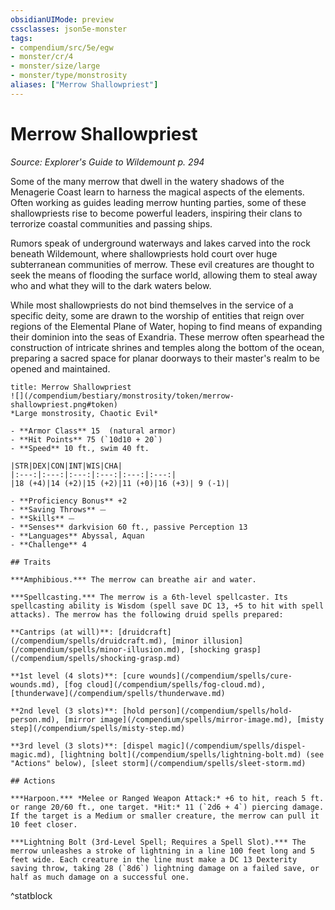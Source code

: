 ```yaml
---
obsidianUIMode: preview
cssclasses: json5e-monster
tags:
- compendium/src/5e/egw
- monster/cr/4
- monster/size/large
- monster/type/monstrosity
aliases: ["Merrow Shallowpriest"]
---
```

# Merrow Shallowpriest
*Source: Explorer's Guide to Wildemount p. 294*  

Some of the many merrow that dwell in the watery shadows of the Menagerie Coast learn to harness the magical aspects of the elements. Often working as guides leading merrow hunting parties, some of these shallowpriests rise to become powerful leaders, inspiring their clans to terrorize coastal communities and passing ships.

Rumors speak of underground waterways and lakes carved into the rock beneath Wildemount, where shallowpriests hold court over huge subterranean communities of merrow. These evil creatures are thought to seek the means of flooding the surface world, allowing them to steal away who and what they will to the dark waters below.

While most shallowpriests do not bind themselves in the service of a specific deity, some are drawn to the worship of entities that reign over regions of the Elemental Plane of Water, hoping to find means of expanding their dominion into the seas of Exandria. These merrow often spearhead the construction of intricate shrines and temples along the bottom of the ocean, preparing a sacred space for planar doorways to their master's realm to be opened and maintained.

```ad-statblock
title: Merrow Shallowpriest
![](/compendium/bestiary/monstrosity/token/merrow-shallowpriest.png#token)
*Large monstrosity, Chaotic Evil*

- **Armor Class** 15  (natural armor)
- **Hit Points** 75 (`10d10 + 20`)
- **Speed** 10 ft., swim 40 ft.

|STR|DEX|CON|INT|WIS|CHA|
|:---:|:---:|:---:|:---:|:---:|:---:|
|18 (+4)|14 (+2)|15 (+2)|11 (+0)|16 (+3)| 9 (-1)|

- **Proficiency Bonus** +2
- **Saving Throws** ⏤
- **Skills** ⏤
- **Senses** darkvision 60 ft., passive Perception 13
- **Languages** Abyssal, Aquan
- **Challenge** 4

## Traits

***Amphibious.*** The merrow can breathe air and water.

***Spellcasting.*** The merrow is a 6th-level spellcaster. Its spellcasting ability is Wisdom (spell save DC 13, +5 to hit with spell attacks). The merrow has the following druid spells prepared:

**Cantrips (at will)**: [druidcraft](/compendium/spells/druidcraft.md), [minor illusion](/compendium/spells/minor-illusion.md), [shocking grasp](/compendium/spells/shocking-grasp.md)

**1st level (4 slots)**: [cure wounds](/compendium/spells/cure-wounds.md), [fog cloud](/compendium/spells/fog-cloud.md), [thunderwave](/compendium/spells/thunderwave.md)

**2nd level (3 slots)**: [hold person](/compendium/spells/hold-person.md), [mirror image](/compendium/spells/mirror-image.md), [misty step](/compendium/spells/misty-step.md)

**3rd level (3 slots)**: [dispel magic](/compendium/spells/dispel-magic.md), [lightning bolt](/compendium/spells/lightning-bolt.md) (see "Actions" below), [sleet storm](/compendium/spells/sleet-storm.md)

## Actions

***Harpoon.*** *Melee or Ranged Weapon Attack:* +6 to hit, reach 5 ft. or range 20/60 ft., one target. *Hit:* 11 (`2d6 + 4`) piercing damage. If the target is a Medium or smaller creature, the merrow can pull it 10 feet closer.

***Lightning Bolt (3rd-Level Spell; Requires a Spell Slot).*** The merrow unleashes a stroke of lightning in a line 100 feet long and 5 feet wide. Each creature in the line must make a DC 13 Dexterity saving throw, taking 28 (`8d6`) lightning damage on a failed save, or half as much damage on a successful one.
```
^statblock